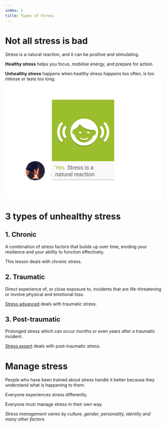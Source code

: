 ```yaml
---
index: 1
title: Types of Stress
---
```

# Not all stress is bad 

Stress is a natural reaction, and it can be positive and stimulating. 

**Healthy stress** helps you focus, mobilise energy, and prepare for action. 

**Unhealthy stress** happens when healthy stress  happens too often, is too intense or lasts too long.
![image](stress1.png)

# 3 types of unhealthy stress  

## 1. Chronic  

A combination of stress factors that builds up over time, eroding your resilience and your ability to function effectively. 

This lesson deals with chronic stress. 

## 2. Traumatic

Direct experience of, or close exposure to, incidents that are life-threatening or involve physical and emotional loss. 

[Stress advanced](umbrella://stress/stress/advanced) deals with traumatic stress.   

## 3. Post-traumatic

Prolonged stress which can occur months or even years after a traumatic incident. 

[Stress expert](umbrella://stress/stress/expert) deals with post-traumatic stress.  

# Manage stress

People who have been trained about stress handle it better because they understand what is happening to them.

Everyone experiences stress differently. 

Everyone must manage stress in their own way. 

_Stress management varies by culture, gender, personality, identity and many other factors._
